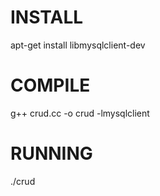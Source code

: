 # INSTALL 
apt-get install libmysqlclient-dev


# COMPILE 
g++ crud.cc -o crud -lmysqlclient

# RUNNING
./crud